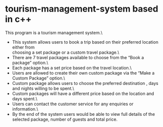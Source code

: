# tourism-management-system based in c++
This program is a tourism management system.\
- This system allows users to book a trip based on their preferred location either from\
choosing a set package or a custom travel package.\
- There are 7 travel packages available to choose from the “Book a package” option.\
- Each package has a set price based on the travel location.\
- Users are allowed to create their own custom package via the “Make a Custom
Package” option.\
- Custom package allows users to choose the preferred destination , days and nights
willing to be spent.\
- Custom packages will have a different price based on the location and days spent.\
- Users can contact the customer service for any enquiries or information.\
- By the end of the system users would be able to view full details of the selected
package, number of guests and total price.
